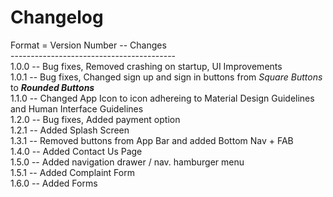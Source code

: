 # Changelog
Format = Version Number -- Changes <br>
----------------------------------------- <br>
1.0.0 -- Bug fixes, Removed crashing on startup, UI Improvements <br>
1.0.1 -- Bug fixes, Changed sign up and sign in buttons from *Square Buttons* to **_Rounded Buttons_** <br>
1.1.0 -- Changed App Icon to icon adhereing to Material Design Guidelines and Human Interface Guidelines <br>
1.2.0 -- Bug fixes, Added payment option <br>
1.2.1 -- Added Splash Screen <br>
1.3.1 -- Removed buttons from App Bar and added Bottom Nav + FAB <br>
1.4.0 -- Added Contact Us Page <br>
1.5.0 -- Added navigation drawer / nav. hamburger menu <br>
1.5.1 -- Added Complaint Form <br>
1.6.0 -- Added Forms <br>